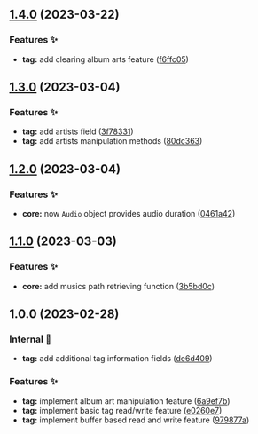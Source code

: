 ## [1.4.0](https://github.com/async3619/merry-go-round-rs/compare/v1.3.0...v1.4.0) (2023-03-22)


### Features ✨

* **tag:** add clearing album arts feature ([f6ffc05](https://github.com/async3619/merry-go-round-rs/commit/f6ffc0567b6b9d622736502ce4e4608889efb9b4))

## [1.3.0](https://github.com/async3619/merry-go-round-rs/compare/v1.2.0...v1.3.0) (2023-03-04)


### Features ✨

* **tag:** add artists field ([3f78331](https://github.com/async3619/merry-go-round-rs/commit/3f783317198da259b30c09c62a7d99d9d9ec4088))
* **tag:** add artists manipulation methods ([80dc363](https://github.com/async3619/merry-go-round-rs/commit/80dc363d7d94fadedea0d731a77ebe0c582a629b))

## [1.2.0](https://github.com/async3619/merry-go-round-rs/compare/v1.1.0...v1.2.0) (2023-03-04)


### Features ✨

* **core:** now `Audio` object provides audio duration ([0461a42](https://github.com/async3619/merry-go-round-rs/commit/0461a42aa3a4114970b99a5e1219ae9d28f65e0c))

## [1.1.0](https://github.com/async3619/merry-go-round-rs/compare/v1.0.0...v1.1.0) (2023-03-03)


### Features ✨

* **core:** add musics path retrieving function ([3b5bd0c](https://github.com/async3619/merry-go-round-rs/commit/3b5bd0c5b454dd58679a373410ccea8943083566))

## 1.0.0 (2023-02-28)


### Internal 🧰

* **tag:** add additional tag information fields ([de6d409](https://github.com/async3619/merry-go-round-rs/commit/de6d409421d1f682f0c4e08de626e8b9859e3a83))


### Features ✨

* **tag:** implement album art manipulation feature ([6a9ef7b](https://github.com/async3619/merry-go-round-rs/commit/6a9ef7b232c3fd85b08e1e596a2f709b383aef4f))
* **tag:** implement basic tag read/write feature ([e0260e7](https://github.com/async3619/merry-go-round-rs/commit/e0260e74fdf441c0558d89734651391cbc45b1c7))
* **tag:** implement buffer based read and write feature ([979877a](https://github.com/async3619/merry-go-round-rs/commit/979877af668d82012ab8656862242d04d2720b99))
